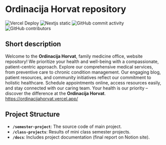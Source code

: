 # Ordinacija Horvat repository

![Vercel Deploy](https://therealsujitk-vercel-badge.vercel.app/?app=ordinacijahorvat)
![Nextjs static](https://img.shields.io/badge/Next.js-v13.5.5-blue?style=flat)
![GitHub commit activity](https://img.shields.io/github/commit-activity/t/sstrinic/HCI-ordination)
![GitHub contributors](https://img.shields.io/github/contributors/sstrinic/HCI-ordination)

## Short description

Welcome to the **Ordinacija Horvat**, family medicine office, website repository! We prioritize your health and well-being with a compassionate, patient-centric approach. Explore our comprehensive medical services, from preventive care to chronic condition management. Our engaging blog, patient resources, and community initiatives reflect our commitment to holistic healthcare. Schedule appointments online, access resources easily, and stay connected with our caring team. Your health is our priority – discover the difference at the **Ordinacija Horvat**.\
https://ordinacijahorvat.vercel.app/

## Project Structure

- **`/semester-project`**: The source code of main project.
- **`/class-projects`**: Results of mini class semester projects.
- **`/docs`**: Includes project documentation (final report on Notion site).
